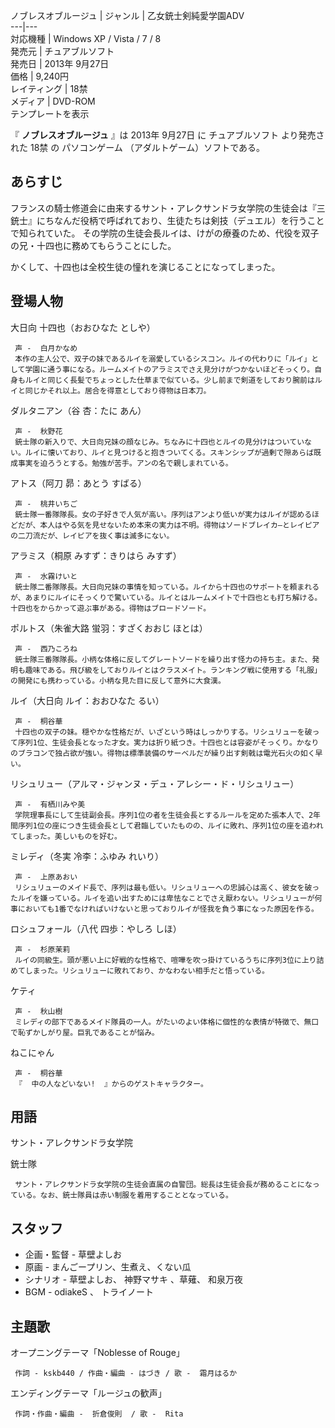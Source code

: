 ノブレスオブルージュ  |  ジャンル  |  乙女銃士剣純愛学園ADV   
---|---  
対応機種  |  Windows XP / Vista / 7 / 8   
発売元  |  チュアブルソフト   
発売日  |  2013年  9月27日   
価格  |  9,240円   
レイティング  |  18禁   
メディア  |  DVD-ROM   
テンプレートを表示  
  
『 **ノブレスオブルージュ** 』は  2013年  9月27日  に  チュアブルソフト  より発売された  18禁  の  パソコンゲーム
（アダルトゲーム）ソフトである。

##  あらすじ  

フランスの騎士修道会に由来するサント・アレクサンドラ女学院の生徒会は『三銃士』にちなんだ役柄で呼ばれており、生徒たちは剣技（デュエル）を行うことで知られていた。
その学院の生徒会長ルイは、けがの療養のため、代役を双子の兄・十四也に務めてもらうことにした。

かくして、十四也は全校生徒の憧れを演じることになってしまった。

##  登場人物  

大日向 十四也（おおひなた としや）

     声 -  白月かなめ 
     本作の主人公で、双子の妹であるルイを溺愛しているシスコン。ルイの代わりに「ルイ」として学園に通う事になる。ルームメイトのアラミスでさえ見分けがつかないほどそっくり。自身もルイと同じく長髪でちょっとした仕草まで似ている。少し前まで剣道をしており腕前はルイと同じかそれ以上。居合を得意としており得物は日本刀。 
ダルタニアン（谷 杏：たに あん）

     声 -  秋野花 
     銃士隊の新入りで、大日向兄妹の顔なじみ。ちなみに十四也とルイの見分けはついていない。ルイに懐いており、ルイと見つけると抱きついてくる。スキンシップが過剰で隙あらば既成事実を迫ろうとする。勉強が苦手。アンの名で親しまれている。 
アトス（阿刀 昴：あとう すばる）

     声 -  桃井いちご 
     銃士隊一番隊隊長。女の子好きで人気が高い。序列はアンより低いが実力はルイが認めるほどだが、本人はやる気を見せないため本来の実力は不明。得物はソードブレイカ―とレイピアの二刀流だが、レイピアを抜く事は滅多にない。 
アラミス（桐原 みすず：きりはら みすず）

     声 -  水霧けいと 
     銃士隊二番隊隊長。大日向兄妹の事情を知っている。ルイから十四也のサポートを頼まれるが、あまりにルイにそっくりで驚いている。ルイとはルームメイトで十四也とも打ち解ける。十四也をからかって遊ぶ事がある。得物はブロードソード。 
ポルトス（朱雀大路 蛍羽：すざくおおじ ほとは）

     声 -  西乃ころね 
     銃士隊三番隊隊長。小柄な体格に反してグレートソードを繰り出す怪力の持ち主。また、発明も趣味である。飛び級をしておりルイとはクラスメイト。ランキング戦に使用する「礼服」の開発にも携わっている。小柄な見た目に反して意外に大食漢。 
ルイ（大日向 ルイ：おおひなた るい）

     声 -  桐谷華 
     十四也の双子の妹。穏やかな性格だが、いざという時はしっかりする。リシュリューを破って序列1位、生徒会長となった才女。実力は折り紙つき。十四也とは容姿がそっくり。かなりのブラコンで独占欲が強い。得物は標準装備のサーベルだが繰り出す剣戟は電光石火の如く早い。 
リシュリュー（アルマ・ジャンヌ・デュ・アレシー・ド・リシュリュー）

     声 -  有栖川みや美 
     学院理事長にして生徒副会長。序列1位の者を生徒会長とするルールを定めた張本人で、2年間序列1位の座につき生徒会長として君臨していたものの、ルイに敗れ、序列1位の座を追われてしまった。美しいものを好む。 
ミレディ（冬実 冷李：ふゆみ れいり）

     声 -  上原あおい 
     リシュリューのメイド長で、序列は最も低い。リシュリューへの忠誠心は高く、彼女を破ったルイを嫌っている。ルイを追い出すためには卑怯なことでさえ厭わない。リシュリューが何事においても1番でなければいけないと思っておりルイが怪我を負う事になった原因を作る。 
ロシュフォール（八代 四歩：やしろ しほ）

     声 -  杉原茉莉 
     ルイの同級生。頭が悪い上に好戦的な性格で、喧嘩を吹っ掛けているうちに序列3位に上り詰めてしまった。リシュリューに敗れており、かなわない相手だと悟っている。 
ケティ

     声 -  秋山樹 
     ミレディの部下であるメイド隊員の一人。がたいのよい体格に個性的な表情が特徴で、無口で恥ずかしがり屋。巨乳であることが悩み。 
ねこにゃん

     声 -  桐谷華 
     『  中の人などいない!  』からのゲストキャラクター。 

##  用語  

サント・アレクサンドラ女学院

銃士隊

     サント・アレクサンドラ女学院の生徒会直属の自警団。総長は生徒会長が務めることになっている。なお、銃士隊員は赤い制服を着用することとなっている。 

##  スタッフ  

  * 企画・監督 - 草壁よしお 
  * 原画 - まんごープリン、生煮え、くない瓜 
  * シナリオ - 草壁よしお、  神野マサキ  、草薙、  和泉万夜 
  * BGM -  odiakeS  、  トライノート 

##  主題歌  

オープニングテーマ「Noblesse of Rouge」

     作詞 - kskb440 / 作曲・編曲 - はづき / 歌 -  霜月はるか 
エンディングテーマ「ルージュの歓声」

     作詞・作曲・編曲 -  折倉俊則  / 歌 -  Rita 

